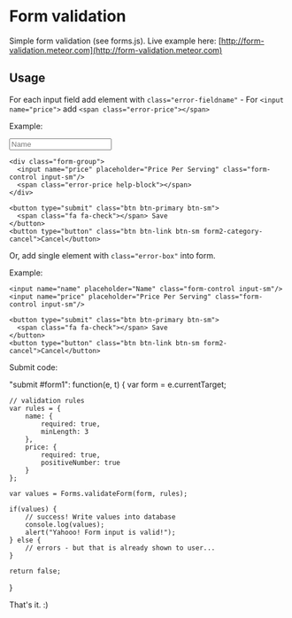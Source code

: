 Form validation
===============

Simple form validation (see forms.js). Live example here: [http://form-validation.meteor.com](http://form-validation.meteor.com)

Usage
-----

For each input field add element with `class="error-fieldname"` - For `<input name="price">` add `<span class="error-price"></span>`

Example:

  <form id="form1" class="form">
    <div class="form-group">
      <input name="name" placeholder="Name" class="form-control input-sm"/>
      <span class="error-name help-block"></span>
    </div>
  
    <div class="form-group">
      <input name="price" placeholder="Price Per Serving" class="form-control input-sm"/>
      <span class="error-price help-block"></span>
    </div>
  
    <button type="submit" class="btn btn-primary btn-sm">
      <span class="fa fa-check"></span> Save
    </button>
    <button type="button" class="btn btn-link btn-sm form2-category-cancel">Cancel</button>
  </form>

Or, add single element with `class="error-box"` into form.

Example:

  <form id="form2" class="form-inline">
    <div class="error-box alert alert-warning" style="display: none;"></div>
  
    <input name="name" placeholder="Name" class="form-control input-sm"/>
    <input name="price" placeholder="Price Per Serving" class="form-control input-sm"/>
  
    <button type="submit" class="btn btn-primary btn-sm">
      <span class="fa fa-check"></span> Save
    </button>
    <button type="button" class="btn btn-link btn-sm form2-cancel">Cancel</button>
  </form>


Submit code:

  "submit #form1": function(e, t) {
  	var form = e.currentTarget;
  
    // validation rules
  	var rules = {
  		name: {
  			required: true,
  			minLength: 3
  		}, 
  		price: {
  			required: true,
  			positiveNumber: true
  		}
  	};
  
  	var values = Forms.validateForm(form, rules);
  
  	if(values) {
  		// success! Write values into database
  		console.log(values);
  		alert("Yahooo! Form input is valid!");
  	} else {
  		// errors - but that is already shown to user...
  	}
  
  	return false;
  }

That's it. :)
